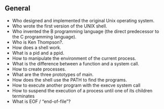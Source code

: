 ## General
- Who designed and implemented the original Unix operating system.
- Who wrote the first version of the UNIX shell.
- Who invented the B programming language (the direct predecessor to the C programming language).
- Who is Ken Thompson?.
- How does a shell work.
- What is a pid and a ppid.
- How to manipulate the environment of the current process.
- What is the difference between a function and a system call.
- How to create processes.
- What are the three prototypes of main.
- How does the shell use the PATH to find the programs.
- How to execute another program with the execve system call
- How to suspend the execution of a process until one of its children terminates
- What is EOF / “end-of-file”?
